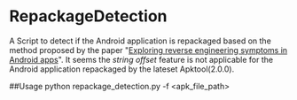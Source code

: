 # RepackageDetection
A Script to detect if the Android application is repackaged based on the method proposed by the paper "[Exploring reverse engineering symptoms in Android apps](http://dl.acm.org/citation.cfm?id=2751330)". It seems the *string offset* feature is not applicable for the Android application repackaged by the lateset Apktool(2.0.0).

##Usage
python repackage_detection.py -f \<apk_file_path\>
